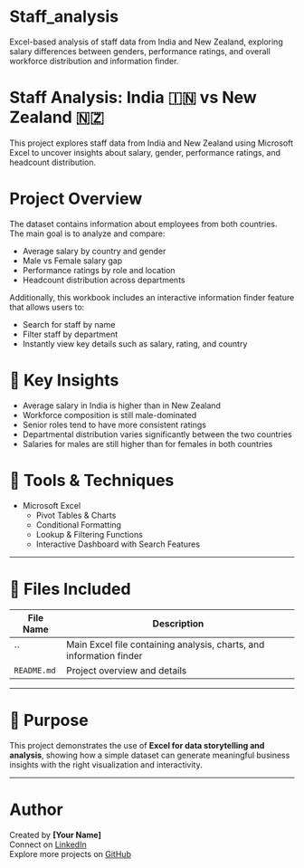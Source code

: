 # Staff_analysis
Excel-based analysis of staff data from India and New Zealand, exploring salary differences between genders, performance ratings, and overall workforce distribution and information finder.
# Staff Analysis: India 🇮🇳 vs New Zealand 🇳🇿

This project explores staff data from India and New Zealand using Microsoft Excel to uncover insights about salary, gender, performance ratings, and headcount distribution.



# Project Overview
The dataset contains information about employees from both countries.  
The main goal is to analyze and compare:
- Average salary by country and gender
- Male vs Female salary gap
- Performance ratings by role and location
- Headcount distribution across departments

Additionally, this workbook includes an interactive information finder feature that allows users to:
- Search for staff by name
- Filter staff by department
- Instantly view key details such as salary, rating, and country



# 🧠 Key Insights
- Average salary in India is higher than in New Zealand  
- Workforce composition is still male-dominated  
- Senior roles tend to have more consistent ratings  
- Departmental distribution varies significantly between the two countries  
- Salaries for males are still higher than for females in both countries

# 🧰 Tools & Techniques
- Microsoft Excel
  - Pivot Tables & Charts  
  - Conditional Formatting  
  - Lookup & Filtering Functions  
  - Interactive Dashboard with Search Features

---

# 📁 Files Included
| File Name | Description |
|------------|-------------|
| `` | Main Excel file containing analysis, charts, and information finder |
| `README.md` | Project overview and details |

---

# 🎯 Purpose
This project demonstrates the use of **Excel for data storytelling and analysis**, showing how a simple dataset can generate meaningful business insights with the right visualization and interactivity.

---

#  Author
Created by **[Your Name]**  
Connect on [LinkedIn](https://www.linkedin.com/in/fahriza-haldi-b72168373/?trk=opento_sprofile_details)  
Explore more projects on [GitHub]()
